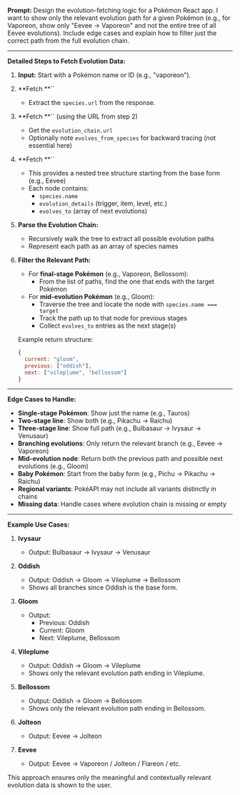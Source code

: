 **Prompt:** Design the evolution-fetching logic for a Pokémon React app. I want to show only the relevant evolution path for a given Pokémon (e.g., for Vaporeon, show only "Eevee → Vaporeon" and not the entire tree of all Eevee evolutions). Include edge cases and explain how to filter just the correct path from the full evolution chain.

---

**Detailed Steps to Fetch Evolution Data:**

1. **Input:** Start with a Pokémon name or ID (e.g., "vaporeon").

2. **Fetch **``

   - Extract the `species.url` from the response.

3. **Fetch **`` (using the URL from step 2)

   - Get the `evolution_chain.url`
   - Optionally note `evolves_from_species` for backward tracing (not essential here)

4. **Fetch **``

   - This provides a nested tree structure starting from the base form (e.g., Eevee)
   - Each node contains:
     - `species.name`
     - `evolution_details` (trigger, item, level, etc.)
     - `evolves_to` (array of next evolutions)

5. **Parse the Evolution Chain:**

   - Recursively walk the tree to extract all possible evolution paths
   - Represent each path as an array of species names

6. **Filter the Relevant Path:**

   - For **final-stage Pokémon** (e.g., Vaporeon, Bellossom):
     - From the list of paths, find the one that ends with the target Pokémon
   - For **mid-evolution Pokémon** (e.g., Gloom):
     - Traverse the tree and locate the node with `species.name === target`
     - Track the path up to that node for previous stages
     - Collect `evolves_to` entries as the next stage(s)

   Example return structure:

   ```js
   {
     current: "gloom",
     previous: ["oddish"],
     next: ["vileplume", "bellossom"]
   }
   ```

---

**Edge Cases to Handle:**

- **Single-stage Pokémon**: Show just the name (e.g., Tauros)
- **Two-stage line**: Show both (e.g., Pikachu → Raichu)
- **Three-stage line**: Show full path (e.g., Bulbasaur → Ivysaur → Venusaur)
- **Branching evolutions**: Only return the relevant branch (e.g., Eevee → Vaporeon)
- **Mid-evolution node**: Return both the previous path and possible next evolutions (e.g., Gloom)
- **Baby Pokémon**: Start from the baby form (e.g., Pichu → Pikachu → Raichu)
- **Regional variants**: PokéAPI may not include all variants distinctly in chains
- **Missing data**: Handle cases where evolution chain is missing or empty

---

**Example Use Cases:**

1. **Ivysaur**

   - Output: Bulbasaur → Ivysaur → Venusaur

2. **Oddish**

   - Output: Oddish → Gloom → Vileplume → Bellossom
   - Shows all branches since Oddish is the base form.

3. **Gloom**

   - Output:
     - Previous: Oddish
     - Current: Gloom
     - Next: Vileplume, Bellossom

4. **Vileplume**

   - Output: Oddish → Gloom → Vileplume
   - Shows only the relevant evolution path ending in Vileplume.

5. **Bellossom**

   - Output: Oddish → Gloom → Bellossom
   - Shows only the relevant evolution path ending in Bellossom.

6. **Jolteon**

   - Output: Eevee → Jolteon

7. **Eevee**

   - Output: Eevee → Vaporeon / Jolteon / Flareon / etc.

This approach ensures only the meaningful and contextually relevant evolution data is shown to the user.
